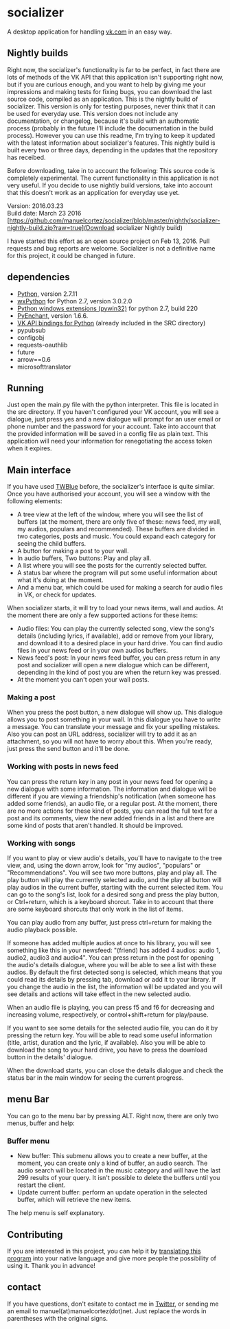 # socializer 

A desktop application for handling [vk.com](http://vk.com) in an easy way.

## Nightly builds

Right now, the socializer's functionality is far to be perfect, in fact there are lots of methods of the VK API that this application isn't supporting right now, but if you are curious enough, and you want to help by giving me your impressions and making  tests for fixing  bugs, you can download the last source code, compiled as an application. This is the  nightly build of socializer. This version is only for testing purposes, never think that it can be used for everyday use. This version does not include any documentation, or changelog, because it's build with an authomatic process (probably in the future I'll include the documentation in the build process). However you can use this readme, I'm trying to keep it updated with the latest information about socializer's features. This nightly build is built every two or three days, depending in the updates that the repository has receibed.

Before downloading, take in to account the following: This source code is completely experimental. The current functionality in this application is not very useful. If you decide to use nightly build versions, take into account that this doesn't work as an application for everyday use yet.

Version: 2016.03.23  
Build date: March 23 2016  
[https://github.com/manuelcortez/socializer/blob/master/nightly/socializer-nightly-build.zip?raw=true](Download socializer Nightly build)

I have started this effort as an open source  project on Feb 13, 2016. Pull requests and bug reports are welcome. Socializer is not a definitive name for this project, it could be changed in future.

## dependencies

* [Python,](http://python.org) version 2.7.11
* [wxPython](http://www.wxpython.org) for Python 2.7, version 3.0.2.0
* [Python windows extensions (pywin32)](http://www.sourceforge.net/projects/pywin32/) for python 2.7, build 220
* [PyEnchant,](http://pythonhosted.org/pyenchant/) version 1.6.6.
* [VK API bindings for Python](https://github.com/dimka665/vk) (already included in the SRC directory)
* pypubsub
* configobj
* requests-oauthlib
* future
* arrow==0.6
* microsofttranslator

## Running

Just open the main.py file with the python interpreter. This file is located in the src directory. If you haven't configured your VK account, you will see a dialogue, just press yes and a new dialogue will  prompt for an user email or phone number and the password for your account.  Take into account that the provided information will be saved in a config file as plain text. This application will need your information  for renegotiating the access token when it expires.

## Main interface

If you have used [TWBlue](https://github.com/manuelcortez/twblue) before, the socializer's interface is quite similar. Once you have authorised your account, you will see a window with the following elements:

* A tree view at the left of the window, where you will see the list of buffers (at the moment, there are only five  of these: news feed, my wall, my audios, populars and recommended). These buffers are divided in two categories, posts and music. You could expand each category for seeing the child buffers.
* A button for making a post to your wall.
* In audio buffers, Two buttons: Play and play all.
* A list where you will see the posts for the currently selected buffer.
* A status bar where the program will put some useful information about what it's doing at the moment.
* And a menu bar, which could be used for making a search for audio files in VK, or check for updates.

When socializer starts, it will try to load your news items, wall and audios. At the moment there are only a few supported actions for   these items:

* Audio files: You can play the currently selected song, view the song's details (including lyrics, if available), add or remove from your library, and download it to a desired place in your hard drive. You can find audio files in your news feed or in your own audios buffers.
* News feed's post: In your news feed buffer, you can press return in any post and socializer will open a new dialogue which can be different, depending in the kind of post you are when the return key was pressed.
* At the moment you can't open your wall posts.

### Making a post

When you press the post button, a new dialogue will show up. This dialogue allows you to post something in your wall. In this dialogue you have to write a message. You can translate your message and fix your spelling mistakes. Also you can post an URL address, socializer will try to add it as an attachment, so you will not have to worry about this. When you're ready, just press the send button and it'll be done.

### Working with posts in news feed

You can press the return key in any post in your news feed for opening a new dialogue with some information. The information and dialogue will be different if you are viewing a friendship's notification  (when someone has added some friends), an audio file, or a regular post. At the moment, there are no more actions for these kind of posts, you can read the full text for a post and its comments, view the new added friends in a list and  there are some kind of posts that aren't handled. It should be improved.

### Working with songs

If you want to play or view  audio's details, you'll have to navigate to the tree view, and, using the down arrow, look for "my audios", "populars" or "Recommendations". You will see two more buttons, play and play all. The play button will play the currently selected audio, and the play all button will play audios in the current buffer, starting with the current selected item. You can go to the song's list, look for a desired song and press the play button, or Ctrl+return, which is a keyboard shorcut. Take in to account that there are some keyboard shorcuts that only work in the list of items.

You can play audio from any buffer, just press ctrl+return for making the audio playback possible.

If someone has added multiple audios at once to his library, you will see something like this in your newsfeed: "(friend) has added 4 audios: audio 1, audio2, audio3 and audio4". You can press return in the  post for opening the audio's details dialogue, where you will be able to see a list with these audios. By default the first detected song is selected, which means that you could read its details by pressing tab, download or add it to your library. If you change the audio in the list, the information will be updated and you will see details and actions will take effect in the new selected audio.

When an  audio file is playing, you can press f5 and f6 for decreasing and increasing volume, respectively, or control+shift+return for play/pause.

If you want to see  some details for the selected audio file, you can do it by pressing the return key. You will be able to read some useful information  (title, artist, duration and the lyric, if available). Also you will be able to download the song to your hard drive, you have to press the download button in the details' dialogue.

When the download starts, you can close the details dialogue and check the status bar in the main window for seeing the current progress.

## menu Bar

You can go to the menu bar by pressing ALT. Right now, there are only two menus, buffer and help:

### Buffer menu

* New buffer: This submenu  allows you to create a new buffer, at the moment, you can create only a kind of buffer, an audio search. The audio search will be located in the music category and will have the last 299 results of your query. It isn't possible to delete the buffers until you restart the client.
* Update current buffer: perform an update operation in the selected buffer, which will retrieve the new items.

The help menu is self explanatory.

## Contributing

If you are interested in this project, you can help it by [translating this program](https://github.com/manuelcortez/socializer/wiki/translate) into your native language and give more people the possibility of using it. Thank you in advance!

## contact

If you have questions, don't esitate to contact me in [Twitter,](https://twitter.com/manuelcortez00) or sending me an email to manuel(at)manuelcortez(dot)net. Just replace the words in parentheses with the original signs.